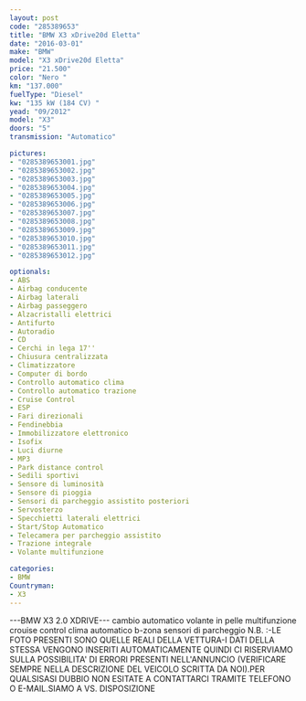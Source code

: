 ```yaml
---
layout: post
code: "285389653"
title: "BMW X3 xDrive20d Eletta"
date: "2016-03-01"
make: "BMW"
model: "X3 xDrive20d Eletta"
price: "21.500"
color: "Nero "
km: "137.000"
fuelType: "Diesel"
kw: "135 kW (184 CV) "
yead: "09/2012"
model: "X3"
doors: "5"
transmission: "Automatico"

pictures:
- "0285389653001.jpg"
- "0285389653002.jpg"
- "0285389653003.jpg"
- "0285389653004.jpg"
- "0285389653005.jpg"
- "0285389653006.jpg"
- "0285389653007.jpg"
- "0285389653008.jpg"
- "0285389653009.jpg"
- "0285389653010.jpg"
- "0285389653011.jpg"
- "0285389653012.jpg"

optionals:
- ABS
- Airbag conducente
- Airbag laterali
- Airbag passeggero
- Alzacristalli elettrici
- Antifurto
- Autoradio
- CD
- Cerchi in lega 17''
- Chiusura centralizzata
- Climatizzatore
- Computer di bordo
- Controllo automatico clima
- Controllo automatico trazione
- Cruise Control
- ESP
- Fari direzionali
- Fendinebbia
- Immobilizzatore elettronico
- Isofix
- Luci diurne
- MP3
- Park distance control
- Sedili sportivi
- Sensore di luminosità
- Sensore di pioggia
- Sensori di parcheggio assistito posteriori
- Servosterzo
- Specchietti laterali elettrici
- Start/Stop Automatico
- Telecamera per parcheggio assistito
- Trazione integrale
- Volante multifunzione

categories:
- BMW
Countryman:
- X3
---
```

---BMW X3 2.0 XDRIVE--- cambio automatico volante in pelle multifunzione crouise control clima automatico b-zona sensori di parcheggio N.B. :-LE FOTO PRESENTI SONO QUELLE REALI DELLA VETTURA-I DATI DELLA STESSA VENGONO INSERITI AUTOMATICAMENTE QUINDI CI RISERVIAMO SULLA POSSIBILITA' DI ERRORI PRESENTI NELL'ANNUNCIO (VERIFICARE SEMPRE NELLA DESCRIZIONE DEL VEICOLO SCRITTA DA NOI).PER QUALSISASI DUBBIO NON ESITATE A CONTATTARCI TRAMITE TELEFONO O E-MAIL.SIAMO A VS. DISPOSIZIONE